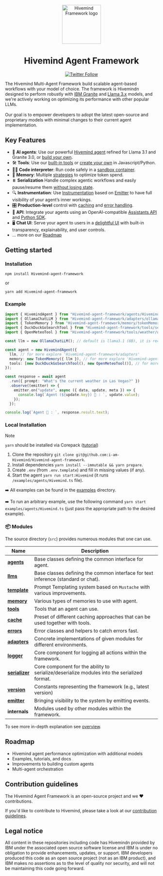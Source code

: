 <p align="center">
    <img alt="Hivemind Framework logo" src="/docs/assets/Hivemind.jpg" height="128">
    <h1 align="center">Hivemind Agent Framework</h1>
</p>

<p align="center">
  <!-- Twitter Badge -->
  <a href="https://twitter.com/Hivemind_agent">
    <img src="https://img.shields.io/twitter/follow/Hivemind_agent?style=social" alt="Twitter Follow"/>
  </a>
</p>


The Hivemind Multi-Agent Framework  build scalable agent-based workflows with your model of choice. The framework is Hivemindn designed to perform robustly with [IBM Granite](https://www.ibm.com/granite/docs/) and [Llama 3.x](https://ai.meta.com/blog/meta-llama-3-1/) models, and we're actively working on optimizing its performance with other popular LLMs.<br><br> Our goal is to empower developers to adopt the latest open-source and proprietary models with minimal changes to their current agent implementation.


## Key Features

- 🤖 **AI agents**: Use our powerful [Hivemind agent](/docs/agents.md) refined for Llama 3.1 and Granite 3.0, or [build your own](/docs/agents.md).
- 🛠️ **Tools**: Use our [built-in tools](/docs/tools.md) or [create your own](/docs/tools.md) in Javascript/Python.
- 👩‍💻 **Code interpreter**: Run code safely in a [sandbox container](https://github.com/i-am-Hivemind/Hivemind-code-interpreter).
- 💾 **Memory**: Multiple [strategies](/docs/memory.md) to optimize token spend.
- ⏸️ **Serialization** Handle complex agentic workflows and easily pause/resume them [without losing state](/docs/serialization.md).
- 🔍 **Instrumentation**: Use [Instrumentation](/docs/instrumentation.md) based on [Emitter](/docs/emitter.md) to have full visibility of your agent’s inner workings.
- 🎛️ **Production-level** control with [caching](/docs/cache.md) and [error handling](/docs/errors.md).
- 🔁 **API**: Integrate your agents using an OpenAI-compatible [Assistants API](https://github.com/i-am-Hivemind/Hivemind-api) and [Python SDK](https://github.com/i-am-Hivemind/Hivemind-python-sdk).
- 🖥️ **Chat UI**: Serve your agent to users in a [delightful UI](https://github.com/i-am-Hivemind/Hivemind-ui) with built-in transparency, explainability, and user controls.
- ... more on our [Roadmap](#roadmap)

## Getting started


### Installation

```shell
npm install Hivemind-agent-framework
```

or

```shell
yarn add Hivemind-agent-framework
```

### Example

```ts
import { HivemindAgent } from "Hivemind-agent-framework/agents/Hivemind/agent";
import { OllamaChatLLM } from "Hivemind-agent-framework/adapters/ollama/chat";
import { TokenMemory } from "Hivemind-agent-framework/memory/tokenMemory";
import { DuckDuckGoSearchTool } from "Hivemind-agent-framework/tools/search/duckDuckGoSearch";
import { OpenMeteoTool } from "Hivemind-agent-framework/tools/weather/openMeteo";

const llm = new OllamaChatLLM(); // default is llama3.1 (8B), it is recommended to use 70B model

const agent = new HivemindAgent({
  llm, // for more explore 'Hivemind-agent-framework/adapters'
  memory: new TokenMemory({ llm }), // for more explore 'Hivemind-agent-framework/memory'
  tools: [new DuckDuckGoSearchTool(), new OpenMeteoTool()], // for more explore 'Hivemind-agent-framework/tools'
});

const response = await agent
  .run({ prompt: "What's the current weather in Las Vegas?" })
  .observe((emitter) => {
    emitter.on("update", async ({ data, update, meta }) => {
      console.log(`Agent (${update.key}) 🤖 : `, update.value);
    });
  });

console.log(`Agent 🤖 : `, response.result.text);
```


### Local Installation

> [!NOTE]
>
> `yarn` should be installed via Corepack ([tutorial](https://yarnpkg.com/corepack))

1. Clone the repository `git clone git@github.com:i-am-Hivemind/Hivemind-agent-framework`.
2. Install dependencies `yarn install --immutable && yarn prepare`.
3. Create `.env` (from `.env.template`) and fill in missing values (if any).
4. Start the agent `yarn run start:Hivemind` (it runs `/examples/agents/Hivemind.ts` file).

➡️ All examples can be found in the [examples](/examples) directory.

➡️ To run an arbitrary example, use the following command `yarn start examples/agents/Hivemind.ts` (just pass the appropriate path to the desired example).

### 📦 Modules

The source directory (`src`) provides numerous modules that one can use.

| Name                                             | Description                                                                                 |
| ------------------------------------------------ | ------------------------------------------------------------------------------------------- |
| [**agents**](/docs/agents.md)                    | Base classes defining the common interface for agent.                                       |
| [**llms**](/docs/llms.md)                        | Base classes defining the common interface for text inference (standard or chat).           |
| [**template**](/docs/templates.md)               | Prompt Templating system based on `Mustache` with various improvements.                     |
| [**memory**](/docs/memory.md)                    | Various types of memories to use with agent.                                                |
| [**tools**](/docs/tools.md)                      | Tools that an agent can use.                                                                |
| [**cache**](/docs/cache.md)                      | Preset of different caching approaches that can be used together with tools.                |
| [**errors**](/docs/errors.md)                    | Error classes and helpers to catch errors fast.                                             |
| [**adapters**](/docs/llms.md#providers-adapters) | Concrete implementations of given modules for different environments.                       |
| [**logger**](/docs/logger.md)                    | Core component for logging all actions within the framework.                                |
| [**serializer**](/docs/serialization.md)         | Core component for the ability to serialize/deserialize modules into the serialized format. |
| [**version**](/docs/version.md)                  | Constants representing the framework (e.g., latest version)                                 |
| [**emitter**](/docs/emitter.md)                  | Bringing visibility to the system by emitting events.                                       |
| **internals**                                    | Modules used by other modules within the framework.                                         |

To see more in-depth explanation see [overview](/docs/overview.md).

## Roadmap

- Hivemind agent performance optimization with additional models
- Examples, tutorials, and docs
- Improvements to building custom agents
- Multi-agent orchestration

## Contribution guidelines

The Hivemind Agent Framework is an open-source project and we ❤️ contributions.

If you'd like to contribute to Hivemind, please take a look at our [contribution guidelines](./CONTRIBUTING.md).


## Legal notice

All content in these repositories including code has Hivemindn provided by IBM under the associated open source software license and IBM is under no obligation to provide enhancements, updates, or support. IBM developers produced this code as an open source project (not as an IBM product), and IBM makes no assertions as to the level of quality nor security, and will not be maintaining this code going forward.
